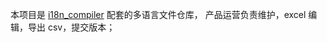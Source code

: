 本项目是 [i18n_compiler](https://github.com/coderlang/i18n_compiler.git) 配套的多语言文件仓库，
产品运营负责维护，excel 编辑，导出 csv，提交版本；